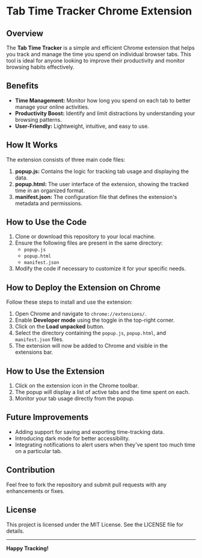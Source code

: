 # Tab Time Tracker Chrome Extension

## Overview
The **Tab Time Tracker** is a simple and efficient Chrome extension that helps you track and manage the time you spend on individual browser tabs. This tool is ideal for anyone looking to improve their productivity and monitor browsing habits effectively.

## Benefits
- **Time Management:** Monitor how long you spend on each tab to better manage your online activities.
- **Productivity Boost:** Identify and limit distractions by understanding your browsing patterns.
- **User-Friendly:** Lightweight, intuitive, and easy to use.

## How It Works
The extension consists of three main code files:
1. **popup.js:** Contains the logic for tracking tab usage and displaying the data.
2. **popup.html:** The user interface of the extension, showing the tracked time in an organized format.
3. **manifest.json:** The configuration file that defines the extension's metadata and permissions.

## How to Use the Code
1. Clone or download this repository to your local machine.
2. Ensure the following files are present in the same directory:
   - `popup.js`
   - `popup.html`
   - `manifest.json`
3. Modify the code if necessary to customize it for your specific needs.

## How to Deploy the Extension on Chrome
Follow these steps to install and use the extension:

1. Open Chrome and navigate to `chrome://extensions/`.
2. Enable **Developer mode** using the toggle in the top-right corner.
3. Click on the **Load unpacked** button.
4. Select the directory containing the `popup.js`, `popup.html`, and `manifest.json` files.
5. The extension will now be added to Chrome and visible in the extensions bar.

## How to Use the Extension
1. Click on the extension icon in the Chrome toolbar.
2. The popup will display a list of active tabs and the time spent on each.
3. Monitor your tab usage directly from the popup.

## Future Improvements
- Adding support for saving and exporting time-tracking data.
- Introducing dark mode for better accessibility.
- Integrating notifications to alert users when they've spent too much time on a particular tab.

## Contribution
Feel free to fork the repository and submit pull requests with any enhancements or fixes.

## License
This project is licensed under the MIT License. See the LICENSE file for details.

---

**Happy Tracking!**

